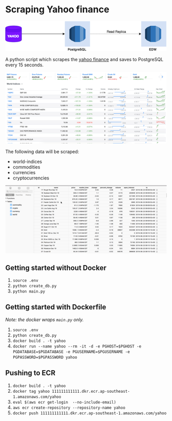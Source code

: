 # Scraping Yahoo finance

<img src="../img/yahoo-diagram.png" />

A python script which scrapes the [yahoo finance](https://finance.yahoo.com) and saves to PostgreSQL every 15 seconds.

<img src="../img/yahoo-screenshot.png" alt="yahoo-screenshot" title="yahoo-screenshot" style="max-width:100%;" />


The following data will be scraped:
* world-indices
* commodities
* currencies
* cryptocurrencies

<img src="../img/yahoo-results.gif" alt="yahoo-results" title="yahoo-results" style="max-width:100%;" />

## Getting started without Docker
1. `source .env`
2. `python create_db.py`
3. `python main.py`

## Getting started with Dockerfile
_Note: the docker wraps `main.py` only._

1. `source .env` 
2. `python create_db.py`
3. `docker build . -t yahoo`
4. `docker run --name yahoo --rm -it -d -e PGHOST=$PGHOST -e PGDATABASE=$PGDATABASE -e PGUSERNAME=$PGUSERNAME -e PGPASSWORD=$PGPASSWORD yahoo`

## Pushing to ECR
1. `docker build . -t yahoo`
2. `docker tag yahoo 111111111111.dkr.ecr.ap-southeast-1.amazonaws.com/yahoo`
3. `eval $(aws ecr get-login  --no-include-email)`
4. `aws ecr create-repository --repository-name yahoo`
5. `docker push 111111111111.dkr.ecr.ap-southeast-1.amazonaws.com/yahoo`


